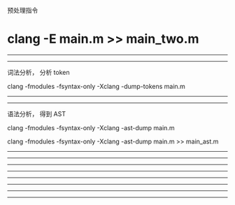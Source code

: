 预处理指令

#  clang -E main.m >> main_two.m


<hr>

<hr>


词法分析， 分析 token 

clang -fmodules -fsyntax-only -Xclang -dump-tokens main.m



<hr>

<hr>


语法分析， 得到 AST

clang -fmodules -fsyntax-only -Xclang -ast-dump main.m


clang -fmodules -fsyntax-only -Xclang -ast-dump main.m   >> main_ast.m


<hr>

<hr>




<hr>

<hr>





<hr>

<hr>




<hr>

<hr>

